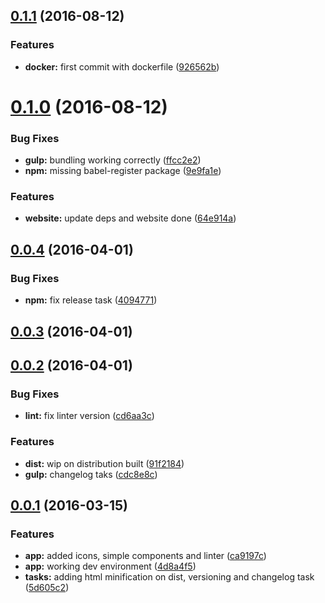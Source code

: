<a name="0.1.1"></a>
## [0.1.1](https://github.com/hugofqueiros/gulp-es6-boilerplate/compare/v0.1.0...v0.1.1) (2016-08-12)


### Features

* **docker:** first commit with dockerfile ([926562b](https://github.com/hugofqueiros/gulp-es6-boilerplate/commit/926562b))



<a name="0.1.0"></a>
# [0.1.0](https://github.com/hugofqueiros/gulp-es6-boilerplate/compare/v0.0.4...v0.1.0) (2016-08-12)


### Bug Fixes

* **gulp:** bundling working correctly ([ffcc2e2](https://github.com/hugofqueiros/gulp-es6-boilerplate/commit/ffcc2e2))
* **npm:** missing babel-register package ([9e9fa1e](https://github.com/hugofqueiros/gulp-es6-boilerplate/commit/9e9fa1e))


### Features

* **website:** update deps and website done ([64e914a](https://github.com/hugofqueiros/gulp-es6-boilerplate/commit/64e914a))



<a name="0.0.4"></a>
## [0.0.4](https://github.com/hugofqueiros/gulp-es6-boilerplate/compare/v0.0.3...v0.0.4) (2016-04-01)


### Bug Fixes

* **npm:** fix release task ([4094771](https://github.com/hugofqueiros/gulp-es6-boilerplate/commit/4094771))



<a name="0.0.3"></a>
## [0.0.3](https://github.com/hugofqueiros/gulp-es6-boilerplate/compare/v0.0.2...v0.0.3) (2016-04-01)



<a name="0.0.2"></a>
## [0.0.2](https://github.com/hugofqueiros/gulp-es6-boilerplate/compare/v0.0.1...v0.0.2) (2016-04-01)


### Bug Fixes

* **lint:** fix linter version ([cd6aa3c](https://github.com/hugofqueiros/gulp-es6-boilerplate/commit/cd6aa3c))


### Features

* **dist:** wip on distribution built ([91f2184](https://github.com/hugofqueiros/gulp-es6-boilerplate/commit/91f2184))
* **gulp:** changelog taks ([cdc8e8c](https://github.com/hugofqueiros/gulp-es6-boilerplate/commit/cdc8e8c))



<a name="0.0.1"></a>
## [0.0.1](https://github.com/hugofqueiros/gulp-es6-boilerplate/compare/4d8a4f5...v0.0.1) (2016-03-15)


### Features

* **app:** added icons, simple components and linter ([ca9197c](https://github.com/hugofqueiros/gulp-es6-boilerplate/commit/ca9197c))
* **app:** working dev environment ([4d8a4f5](https://github.com/hugofqueiros/gulp-es6-boilerplate/commit/4d8a4f5))
* **tasks:** adding html minification on dist, versioning and changelog task ([5d605c2](https://github.com/hugofqueiros/gulp-es6-boilerplate/commit/5d605c2))



